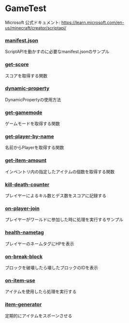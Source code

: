 # GameTest
Microsoft 公式ドキュメント: https://learn.microsoft.com/en-us/minecraft/creator/scriptapi/

### [manifest.json](./manifest.md)
ScriptAPIを動かすのに必要なmanifest.jsonのサンプル

### [get-score](./get-score.md)
スコアを取得する関数

### [dynamic-property](./dynamic-property.md)
DynamicPropertyの使用方法

### [get-gamemode](./get-gamemode.md)
ゲームモードを取得する関数

### [get-player-by-name](./get-player-by-name.md)
名前からPlayerを取得する関数

### [get-item-amount](./get-item-amount.md)
インベントリ内の指定したアイテムの個数を取得する関数

### [kill-death-counter](./kill-death-counter.md)
プレイヤーによるキル数とデス数をスコアに記録する

### [on-player-join](./on-player-join.md)
プレイヤーがワールドに参加した時に処理を実行するサンプル

### [health-nametag](./health-nametag.md)
プレイヤーのネームタグにHPを表示

### [on-break-block](./on-break-block.md)
ブロックを破壊したら壊したブロックのIDを表示

### [on-item-use](./on-item-use.md)
アイテムを使用したら処理を実行する

### [item-generator](./item-generator.md)
定期的にアイテムをスポーンさせる